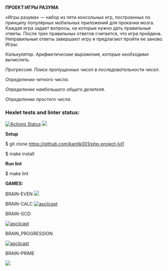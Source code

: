 **ПРОЕКТ:ИГРЫ РАЗУМА**

«Игры разума» — набор из пяти консольных игр, построенных по принципу популярных мобильных приложений для прокачки мозга. Каждая игра задает вопросы, на которые нужно дать правильные ответы. После трех правильных ответов считается, что игра пройдена. Неправильные ответы завершают игру и предлагают пройти ее заново. Игры:

_Калькулятор. Арифметические выражения, которые необходимо вычислить_.

_Прогрессия. Поиск пропущенных чисел в последовательности чисел_.

_Определение четного числа_.

_Определение наибольшего общего делителя_.

_Определение простого числа_.


### Hexlet tests and linter status:
[![Actions Status](https://github.com/kantik001/php-project-lvl1/workflows/hexlet-check/badge.svg)](https://github.com/kantik001/php-project-lvl1/actions)
<a href="https://codeclimate.com/github/kantik001/php-project-lvl1/maintainability"><img src="https://api.codeclimate.com/v1/badges/da142022a23cdacc2c5b/maintainability" /></a>

**Setup**

$ git clone https://github.com/kantik001/php-project-lvl1

$ make install

**Run lint**


$ make lint


**GAMES:**


BRAIN-EVEN
<a href="https://asciinema.org/a/ZlKANn1OKpf9qs2qLD0z2l7FE" target="_blank"><img src="https://asciinema.org/a/ZlKANn1OKpf9qs2qLD0z2l7FE.svg" /></a>

BRAIN-CALC
[![asciicast](https://asciinema.org/a/QLnnGWXnOnkqBrxa9yW4YjoqU.svg)](https://asciinema.org/a/QLnnGWXnOnkqBrxa9yW4YjoqU)

BRAIN-GCD

[![asciicast](https://asciinema.org/a/20BI8aPwH2sJJrrWT1QPJqXG1.svg)](https://asciinema.org/a/20BI8aPwH2sJJrrWT1QPJqXG1)

BRAIN_PROGRESSION

[![asciicast](https://asciinema.org/a/R0V4OTnCeStmsdEw5utKqEm8K.svg)](https://asciinema.org/a/R0V4OTnCeStmsdEw5utKqEm8K)

BRAIN-PRIME

<a href="https://asciinema.org/a/lQzfQqXUhp1zdFRihgtcCWOqZ" target="_blank"><img src="https://asciinema.org/a/lQzfQqXUhp1zdFRihgtcCWOqZ.svg" /></a>
